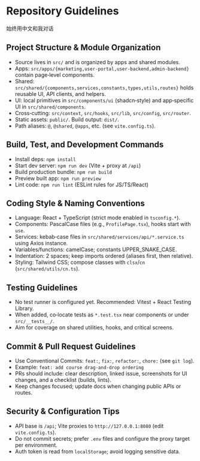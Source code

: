 # Repository Guidelines
始终用中文和我对话
## Project Structure & Module Organization
- Source lives in `src/` and is organized by apps and shared modules.
- Apps: `src/apps/{marketing,user-portal,user-backend,admin-backend}` contain page‑level components.
- Shared: `src/shared/{components,services,constants,types,utils,routes}` holds reusable UI, API clients, and helpers.
- UI: local primitives in `src/components/ui` (shadcn‑style) and app‑specific UI in `src/shared/components`.
- Cross‑cutting: `src/context`, `src/hooks`, `src/lib`, `src/config`, `src/router`.
- Static assets: `public/`. Build output: `dist/`.
- Path aliases: `@`, `@shared`, `@apps`, etc. (see `vite.config.ts`).

## Build, Test, and Development Commands
- Install deps: `npm install`
- Start dev server: `npm run dev` (Vite + proxy at `/api`)
- Build production bundle: `npm run build`
- Preview built app: `npm run preview`
- Lint code: `npm run lint` (ESLint rules for JS/TS/React)

## Coding Style & Naming Conventions
- Language: React + TypeScript (strict mode enabled in `tsconfig.*`).
- Components: PascalCase files (e.g., `ProfilePage.tsx`), hooks start with `use`.
- Services: kebab‑case files in `src/shared/services/api/*.service.ts` using Axios instance.
- Variables/functions: camelCase; constants UPPER_SNAKE_CASE.
- Indentation: 2 spaces; keep imports ordered (aliases first, then relative).
- Styling: Tailwind CSS; compose classes with `clsx`/`cn` (`src/shared/utils/cn.ts`).

## Testing Guidelines
- No test runner is configured yet. Recommended: Vitest + React Testing Library.
- When added, co‑locate tests as `*.test.tsx` near components or under `src/__tests__/`.
- Aim for coverage on shared utilities, hooks, and critical screens.

## Commit & Pull Request Guidelines
- Use Conventional Commits: `feat:`, `fix:`, `refactor:`, `chore:` (see `git log`).
- Example: `feat: add course drag‑and‑drop ordering`
- PRs should include: clear description, linked issue, screenshots for UI changes, and a checklist (builds, lints).
- Keep changes focused; update docs when changing public APIs or routes.

## Security & Configuration Tips
- API base is `/api`; Vite proxies to `http://127.0.0.1:8080` (edit `vite.config.ts`).
- Do not commit secrets; prefer `.env` files and configure the proxy target per environment.
- Auth token is read from `localStorage`; avoid logging sensitive data.

